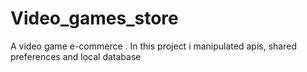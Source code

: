 # Video_games_store
A video game e-commerce . In this project i manipulated apis, shared preferences and local database 
